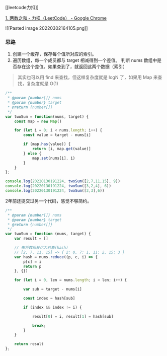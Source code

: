 [[leetcode力扣]]

[1. 两数之和 - 力扣（LeetCode） - Google Chrome](https://leetcode-cn.com/problems/two-sum/)

![[Pasted image 20220302164105.png]]

### 思路
1. 创建一个缓存，保存每个值所对应的索引。
2. 遍历数组，每一个成员都与 target 相减得到一个差值。 判断 nums 数组中是否存在这个差值。如果查到了，就返回这两个数据（索引）

>其实也可以用 find 来查找，但这样复杂度就是 logN 了，如果用 Map 来查找，复杂度就是 O(1)


```javascript
/**
 * @param {number[]} nums
 * @param {number} target
 * @return {number[]}
 */
var twoSum = function(nums, target) {
    const map = new Map()

    for (let i = 0; i < nums.length; i++) {
        const value = target - nums[i]

        if (map.has(value)) {
            return [i, map.get(value)]
        } else {
            map.set(nums[i], i)
        }
    }
};

console.log(20220130191224, twoSum([2,7,11,15], 9))
console.log(20220130191224, twoSum([3,2,4], 6))
console.log(20220130191224, twoSum([3,3],6))
```

2年前还提交过另一个代码，感觉不够简约。
```javascript
/**
 * @param {number[]} nums
 * @param {number} target
 * @return {number[]}
 */
var twoSum = function (nums, target) {
    var result = []

    // 先将数组转化为对象(hash)
    // [2, 7, 11, 15] => { 2: 0, 7: 1, 11: 2, 15: 3 }
    var hash = nums.reduce((p, c, i) => {
        p[c] = i
        return p
    }, {})

    for (let i = 0, len = nums.length; i < len; i++) {

        var sub = target - nums[i]

        const index = hash[sub]

        if (index && index != i) {

            result[0] = i, result[1] = hash[sub]

            break;
        }
    }

    return result
};
```
